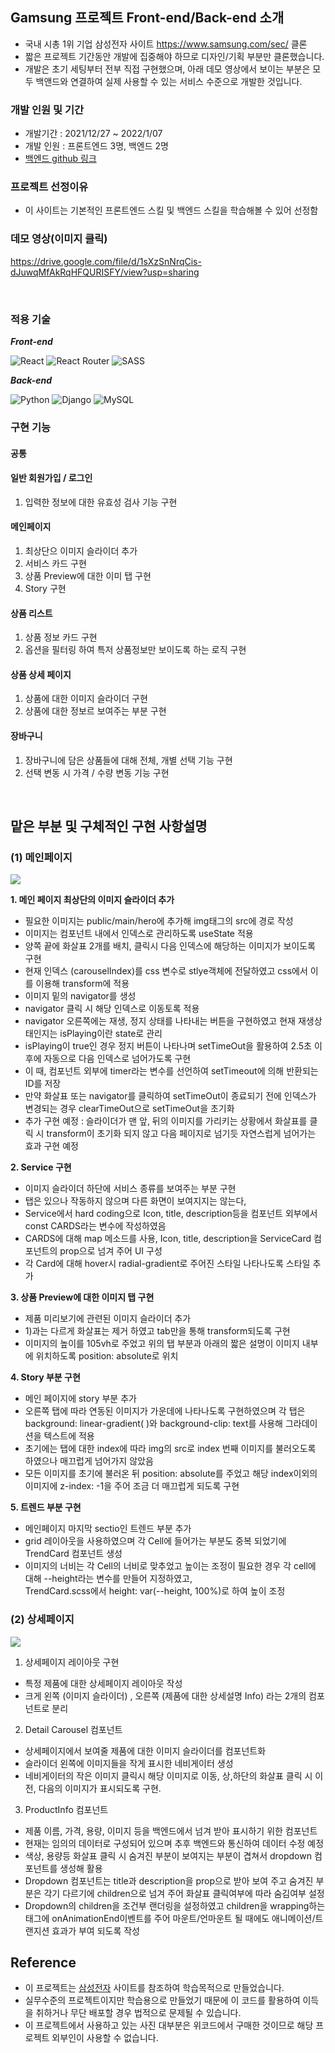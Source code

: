 ## Gamsung 프로젝트 Front-end/Back-end 소개

- 국내 시총 1위 기업 삼성전자 사이트 https://www.samsung.com/sec/ 클론
- 짧은 프로젝트 기간동안 개발에 집중해야 하므로 디자인/기획 부분만 클론했습니다.
- 개발은 초기 세팅부터 전부 직접 구현했으며, 아래 데모 영상에서 보이는 부분은 모두 백앤드와 연결하여 실제 사용할 수 있는 서비스 수준으로 개발한 것입니다.

### 개발 인원 및 기간

- 개발기간 : 2021/12/27 ~ 2022/1/07
- 개발 인원 : 프론트엔드 3명, 백엔드 2명
- [백엔드 github 링크](https://github.com/wecode-bootcamp-korea/28-1st-Gamsung-backend)

### 프로젝트 선정이유

- 이 사이트는 기본적인 프론트엔드 스킬 및 백엔드 스킬을 학습해볼 수 있어 선정함

### 데모 영상(이미지 클릭)
https://drive.google.com/file/d/1sXzSnNrqCis-dJuwqMfAkRqHFQURISFY/view?usp=sharing

<br>


### 적용 기술

**_Front-end_**

![React](https://img.shields.io/badge/react-%2320232a.svg?style=for-the-badge&logo=react&logoColor=%2361DAFB)
![React Router](https://img.shields.io/badge/React_Router-CA4245?style=for-the-badge&logo=react-router&logoColor=white)
![SASS](https://img.shields.io/badge/Sass-CC6699?style=for-the-badge&logo=sass&logoColor=white)

**_Back-end_**

![Python](https://img.shields.io/badge/python-3670A0?style=for-the-badge&logo=python&logoColor=ffdd54)
![Django](https://img.shields.io/badge/django-%23092E20.svg?style=for-the-badge&logo=django&logoColor=white)
![MySQL](https://img.shields.io/badge/mysql-%2300f.svg?style=for-the-badge&logo=mysql&logoColor=white)



### 구현 기능

#### 공통

#### 일반 회원가입 / 로그인
 1) 입력한 정보에 대한 유효성 검사 기능 구현
 
#### 메인페이지
 1) 최상단으 이미지 슬라이더 추가
 2) 서비스 카드 구현
 3) 상품 Preview에 대한 이미 탭 구현
 4) Story 구현

#### 상품 리스트 
 1) 상품 정보 카드 구현 
 2) 옵션을 필터링 하여 특저 상품정보만 보이도록 하는 로직 구현


#### 상품 상세 페이지
 1) 상품에 대한 이미지 슬라이더 구현 
 2) 상품에 대한 정보르 보여주는 부분 구현

#### 장바구니 
 1) 장바구니에 담은 상품들에 대해 전체, 개별 선택 기능 구현
 2) 선택 변동 시 가격 / 수량 변동 기능 구현

<br>

## 맡은 부분 및 구체적인 구현 사항설명
### (1) 메인페이지
![](https://media.giphy.com/media/y8hxzBrTRlRDdv604g/giphy.gif)

**1. 메인 페이지 최상단의 이미지 슬라이더 추가**
 - 필요한 이미지는 public/main/hero에 추가해 img태그의 src에 경로 작성
 - 이미지는 컴포넌트 내에서 인덱스로 관리하도록 useState 적용
 - 양쪽 끝에 화살표 2개를 배치, 클릭시 다음 인덱스에 해당하는 이미지가 보이도록 구현
 - 현재 인덱스 (carouselIndex)를 css 변수로 stlye객체에 전달하였고 css에서 이를 이용해 transform에 적용
 - 이미지 밑의 navigator를 생성 
 - navigator 클릭 시 해당 인덱스로 이동토록 적용
 - navigator 오른쪽에는 재생, 정지 상태를 나타내는 버튼을 구현하였고 현재 재생상태인지는 isPlaying이란 state로 관리
 - isPlaying이 true인 경우 정지 버튼이 나타나며 setTimeOut을 활용하여 2.5초 이후에 자동으로 다음 인덱스로 넘어가도록 구현
 - 이 때, 컴포넌트 외부에 timer라는 변수를 선언하여 setTimeout에 의해 반환되는 ID를 저장
 - 만약 화살표 또는 navigator를 클릭하여 setTimeOut이 종료되기 전에 인덱스가 변경되는 경우 clearTimeOut으로 setTimeOut을 초기화 
 - 추가 구현 예정 : 슬라이더가 맨 앞, 뒤의 이미지를 가리키는 상황에서 화살표를 클릭 시 transform이 초기화 되지 않고 다음 페이지로 넘기듯 자연스럽게 넘어가는 효과 구현 예정

**2. Service 구현**
 - 이미지 슬라이더 하단에 서비스 종류를 보여주는 부분 구현
 - 탭은 있으나 작동하지 않으며 다른 화면이 보여지지는 않는다,
 - Service에서 hard coding으로 Icon, title, description등을 컴포넌트 외부에서 const CARDS라는 변수에 작성하였음
 - CARDS에 대해 map 메소드를 사용, Icon, title, description을 ServiceCard 컴포넌트의 prop으로 넘겨 주어 UI 구성
 - 각 Card에 대해 hover시 radial-gradient로 주어진 스타일 나타나도록 스타일 추가

**3. 상품 Preview에 대한 이미지 탭 구현**
 - 제품 미리보기에 관련된 이미지 슬라이더 추가
 - 1)과는 다르게 화살표는 제거 하였고 tab만을 통해 transform되도록 구현
 - 이미지의 높이를 105vh로 주었고 위의 탭 부분과 아래의 짧은 설명이 이미지 내부에 위치하도록 position: absolute로 위치
 
**4. Story 부분 구현**
- 메인 페이지에 story 부분 추가
- 오른쪽 탭에 따라 연동된 이미지가 가운데에 나타나도록 구현하였으며 각 탭은 background: linear-gradient( )와 background-clip: text를 사용해 그라데이션을 텍스트에 적용
- 초기에는 탭에 대한 index에 따라 img의 src로 index 번째 이미지를 불러오도록 하였으나 매끄럽게 넘어가지 않았음
- 모든 이미지를 초기에 불러온 뒤 position: absolute를 주었고 해당 index이외의 이미지에 z-index: -1을 주어 조금 더 매끄럽게 되도록 구현

**5. 트렌드 부분 구현**
- 메인페이지 마지막 sectio인 트렌드 부분 추가
- grid 레이아웃을 사용하였으며 각 Cell에 들어가는 부분도 중복 되었기에 TrendCard 컴포넌트 생성
- 이미지의 너비는 각 Cell의 너비로 맞추었고 높이는 조정이 필요한 경우 각 cell에 대해 --height라는 변수를 만들어 지정하였고,   
 TrendCard.scss에서 height: var(--height, 100%)로 하여 높이 조정


### (2) 상세페이지 
![](https://media.giphy.com/media/PYpNG0JLYkWpgifF7Y/giphy.gif)
1. 상세페이지 레이아웃 구현 
 - 특정 제품에 대한 상세페이지 레이아웃 작성
 - 크게 왼쪽 (이미지 슬라이더) , 오른쪽 (제품에 대한 상세설명 Info) 라는 2개의 컴포넌트로 분리

2. Detail Carousel 컴포넌트 
 - 상세페이지에서 보여줄 제품에 대한 이미지 슬라이더를 컴포넌트화 
 - 슬라이더 왼쪽에 이미지들을 작게 표시한 네비게이터 생성 
 - 네비게이터의 작은 이미지 클릭시 해당 이미지로 이동, 상,하단의 화살표 클릭 시 이전, 다음의 이미지가 표시되도록 구현.

 
3. ProductInfo 컴포넌트
 -  제품 이름, 가격, 용량, 이미지 등을 백엔드에서 넘겨 받아 표시하기 위한 컴포넌트
 - 현재는 임의의 데이터로 구성되어 있으며 추후 백엔드와 통신하여 데이터 수정 예정 
 - 색상, 용량등 화살표 클릭 시 숨겨진 부분이 보여지는 부분이 겹쳐서 dropdown 컴포넌트를 생성해 활용
 - Dropdown 컴포넌트는 title과 description을 prop으로 받아 보여 주고 숨겨진 부분은 각기 다르기에 children으로 넘겨 주어 화살표 클릭여부에 따라 숨김여부 설정
 - Dropdown의 children을 조건부 랜더링을 설정하였고 children을 wrapping하는 태그에 onAnimationEnd이벤트를 주어 마운트/언마운트 될 때에도 애니메이션/트랜지션 효과가 부여 되도록 작성


## Reference

- 이 프로젝트는 [삼성전자](https://www.samsung.com/sec/) 사이트를 참조하여 학습목적으로 만들었습니다.
- 실무수준의 프로젝트이지만 학습용으로 만들었기 때문에 이 코드를 활용하여 이득을 취하거나 무단 배포할 경우 법적으로 문제될 수 있습니다.
- 이 프로젝트에서 사용하고 있는 사진 대부분은 위코드에서 구매한 것이므로 해당 프로젝트 외부인이 사용할 수 없습니다.
